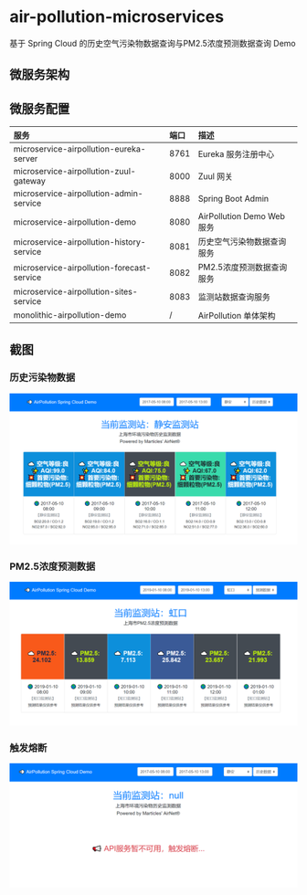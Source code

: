 # air-pollution-microservices

基于 Spring Cloud 的历史空气污染物数据查询与PM2.5浓度预测数据查询 Demo

## 微服务架构


## 微服务配置

| 服务                                       | 端口 | 描述                       |
| :----------------------------------------- | :--- | :------------------------- |
| microservice-airpollution-eureka-server    | 8761 | Eureka 服务注册中心        |
| microservice-airpollution-zuul-gateway     | 8000 | Zuul 网关                  |
| microservice-airpollution-admin-service    | 8888 | Spring Boot Admin          |
| microservice-airpollution-demo             | 8080 | AirPollution Demo Web 服务 |
| microservice-airpollution-history-service  | 8081 | 历史空气污染物数据查询服务 |
| microservice-airpollution-forecast-service | 8082 | PM2.5浓度预测数据查询服务  |
| microservice-airpollution-sites-service    | 8083 | 监测站数据查询服务         |
| monolithic-airpollution-demo               | /    | AirPollution 单体架构      |



## 截图

### 历史污染物数据
![history](img\history.png)

### PM2.5浓度预测数据
![history](img\forecast.png)

### 触发熔断
![history](img\fail.png)

